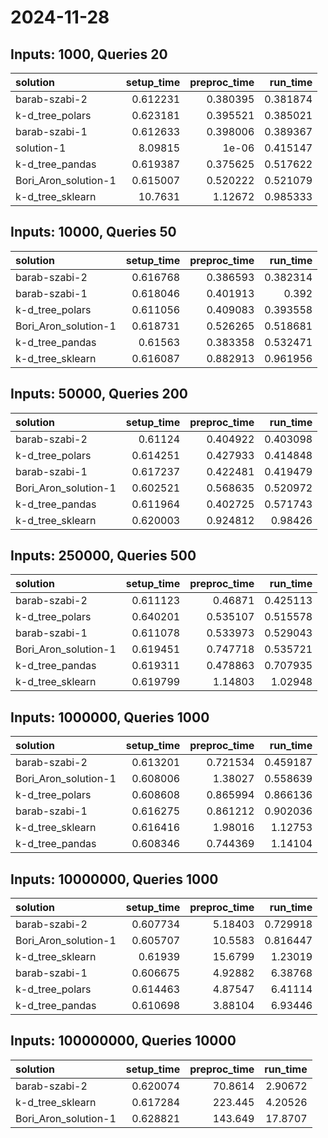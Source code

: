 # 2024-11-28

## Inputs: 1000, Queries 20

| solution             |   setup_time |   preproc_time |   run_time |
|:---------------------|-------------:|---------------:|-----------:|
| barab-szabi-2        |     0.612231 |       0.380395 |   0.381874 |
| k-d_tree_polars      |     0.623181 |       0.395521 |   0.385021 |
| barab-szabi-1        |     0.612633 |       0.398006 |   0.389367 |
| solution-1           |     8.09815  |       1e-06    |   0.415147 |
| k-d_tree_pandas      |     0.619387 |       0.375625 |   0.517622 |
| Bori_Aron_solution-1 |     0.615007 |       0.520222 |   0.521079 |
| k-d_tree_sklearn     |    10.7631   |       1.12672  |   0.985333 |

## Inputs: 10000, Queries 50

| solution             |   setup_time |   preproc_time |   run_time |
|:---------------------|-------------:|---------------:|-----------:|
| barab-szabi-2        |     0.616768 |       0.386593 |   0.382314 |
| barab-szabi-1        |     0.618046 |       0.401913 |   0.392    |
| k-d_tree_polars      |     0.611056 |       0.409083 |   0.393558 |
| Bori_Aron_solution-1 |     0.618731 |       0.526265 |   0.518681 |
| k-d_tree_pandas      |     0.61563  |       0.383358 |   0.532471 |
| k-d_tree_sklearn     |     0.616087 |       0.882913 |   0.961956 |

## Inputs: 50000, Queries 200

| solution             |   setup_time |   preproc_time |   run_time |
|:---------------------|-------------:|---------------:|-----------:|
| barab-szabi-2        |     0.61124  |       0.404922 |   0.403098 |
| k-d_tree_polars      |     0.614251 |       0.427933 |   0.414848 |
| barab-szabi-1        |     0.617237 |       0.422481 |   0.419479 |
| Bori_Aron_solution-1 |     0.602521 |       0.568635 |   0.520972 |
| k-d_tree_pandas      |     0.611964 |       0.402725 |   0.571743 |
| k-d_tree_sklearn     |     0.620003 |       0.924812 |   0.98426  |

## Inputs: 250000, Queries 500

| solution             |   setup_time |   preproc_time |   run_time |
|:---------------------|-------------:|---------------:|-----------:|
| barab-szabi-2        |     0.611123 |       0.46871  |   0.425113 |
| k-d_tree_polars      |     0.640201 |       0.535107 |   0.515578 |
| barab-szabi-1        |     0.611078 |       0.533973 |   0.529043 |
| Bori_Aron_solution-1 |     0.619451 |       0.747718 |   0.535721 |
| k-d_tree_pandas      |     0.619311 |       0.478863 |   0.707935 |
| k-d_tree_sklearn     |     0.619799 |       1.14803  |   1.02948  |

## Inputs: 1000000, Queries 1000

| solution             |   setup_time |   preproc_time |   run_time |
|:---------------------|-------------:|---------------:|-----------:|
| barab-szabi-2        |     0.613201 |       0.721534 |   0.459187 |
| Bori_Aron_solution-1 |     0.608006 |       1.38027  |   0.558639 |
| k-d_tree_polars      |     0.608608 |       0.865994 |   0.866136 |
| barab-szabi-1        |     0.616275 |       0.861212 |   0.902036 |
| k-d_tree_sklearn     |     0.616416 |       1.98016  |   1.12753  |
| k-d_tree_pandas      |     0.608346 |       0.744369 |   1.14104  |

## Inputs: 10000000, Queries 1000

| solution             |   setup_time |   preproc_time |   run_time |
|:---------------------|-------------:|---------------:|-----------:|
| barab-szabi-2        |     0.607734 |        5.18403 |   0.729918 |
| Bori_Aron_solution-1 |     0.605707 |       10.5583  |   0.816447 |
| k-d_tree_sklearn     |     0.61939  |       15.6799  |   1.23019  |
| barab-szabi-1        |     0.606675 |        4.92882 |   6.38768  |
| k-d_tree_polars      |     0.614463 |        4.87547 |   6.41114  |
| k-d_tree_pandas      |     0.610698 |        3.88104 |   6.93446  |

## Inputs: 100000000, Queries 10000

| solution             |   setup_time |   preproc_time |   run_time |
|:---------------------|-------------:|---------------:|-----------:|
| barab-szabi-2        |     0.620074 |        70.8614 |    2.90672 |
| k-d_tree_sklearn     |     0.617284 |       223.445  |    4.20526 |
| Bori_Aron_solution-1 |     0.628821 |       143.649  |   17.8707  |
